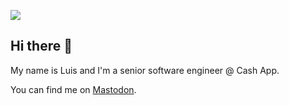 ![](https://androidweekly.net/issues/issue-550/badge)

## Hi there :wave:

My name is Luis and I'm a senior software engineer @ Cash App. 

You can find me on [Mastodon](https://androiddev.social/@luiscortes).
